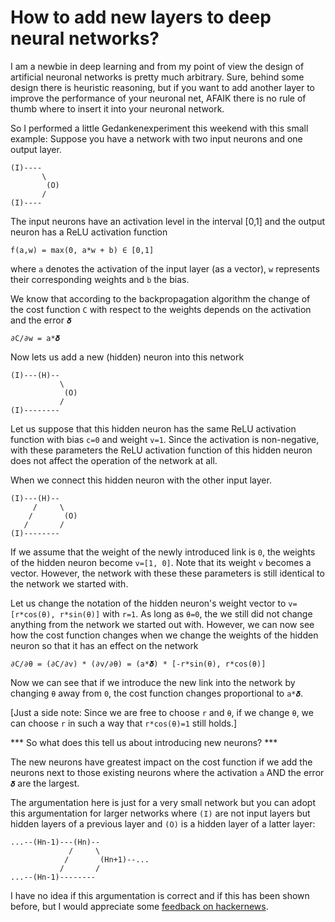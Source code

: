 How to add new layers to deep neural networks?
==============================================

I am a newbie in deep learning and from my point of view the design of artificial neuronal networks is pretty much arbitrary. Sure, behind some design there is heuristic reasoning, but if you want to add another layer to improve the performance of your neuronal net, AFAIK there is no rule of thumb where to insert it into your neuronal network.

So I performed a little Gedankenexperiment this weekend with this small example:
Suppose you have a network with two input neurons and one output layer.

    (I)----
           \
            (O)
           /
    (I)----

The input neurons have an activation level in the interval [0,1] and the output neuron has a ReLU activation function

    f(a,w) = max(0, a*w + b) ∈ [0,1]

where `a` denotes the activation of the input layer (as a vector), `w` represents their corresponding weights and `b` the bias.

We know that according to the backpropagation algorithm the change of the cost function `C` with respect to the weights depends on the activation and the error `𝜹`

    ∂C/∂w = a*𝜹

Now lets us add a new (hidden) neuron into this network

    (I)---(H)--
               \
                (O)
               /
    (I)--------

Let us suppose that this hidden neuron has the same ReLU activation function with bias `c=0` and weight `v=1`. Since the activation is non-negative, with these parameters the ReLU activation function of this hidden neuron does not affect the operation of the network at all.

When we connect this hidden neuron with the other input layer.

    (I)---(H)--
         /     \
        /       (O)
       /       /
    (I)--------

If we assume that the weight of the newly introduced link is `0`, the weights of the hidden neuron become `v=[1, 0]`. Note that its weight `v` becomes a vector. However, the network with these these parameters is still identical to the network we started with.

Let us change the notation of the hidden neuron's weight vector to `v=[r*cos(θ​), r*sin(θ​)]` with `r=1`.
As long as `θ​=0`, the we still did not change anything from the network we started out with.
However, we can now see how the cost function changes when we change the weights of the hidden neuron so that it has an effect on the network

    ∂C/∂θ = (∂C/∂v) * (∂v/∂θ) = (a*𝜹) * [-r*sin(θ), r*cos(θ)]

Now we can see that if we introduce the new link into the network by changing `θ` away from `0`, the cost function changes proportional to `a*𝜹`.

[Just a side note: Since we are free to choose `r` and `θ`, if we change `θ`, we can choose `r` in such a way that `r*cos(θ)=1` still holds.]

*** So what does this tell us about introducing new neurons? ***

The new neurons have greatest impact on the cost function if we add the neurons next to those existing neurons where the activation `a` AND the error `𝜹` are the largest.

The argumentation here is just for a very small network but you can adopt this argumentation for larger networks where `(I)` are not input layers but hidden layers of a previous layer and `(O)` is a hidden layer of a latter layer:

    ...--(Hn-1)---(Hn)--
                 /     \
                /       (Hn+1)--...
               /       /
    ...--(Hn-1)--------

I have no idea if this argumentation is correct and if this has been shown before, but I would appreciate some [feedback on hackernews](https://news.ycombinator.com/item?id=11425188).

